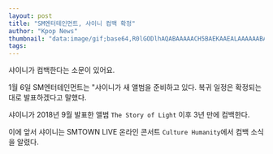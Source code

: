 ```yaml
---
layout: post
title: "SM엔터테인먼트, 샤이니 컴백 확정"
author: "Kpop News"
thumbnail: "data:image/gif;base64,R0lGODlhAQABAAAAACH5BAEKAAEALAAAAAABAAEAAAICTAEAOw=="
tags: 
---
```



샤이니가 컴백한다는 소문이 있어요.

1월 6일 SM엔터테인먼트는 "샤이니가 새 앨범을 준비하고 있다. 복귀 일정은 확정되는 대로 발표하겠다고 말했다.

샤이니가 2018년 9월 발표한 앨범 `The Story of Light` 이후 3년 만에 컴백한다.

이에 앞서 샤이니는 SMTOWN LIVE 온라인 콘서트 `Culture Humanity`에서 컴백 소식을 알렸다.